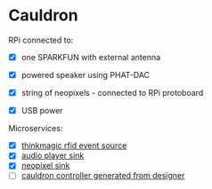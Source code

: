 # Cauldron

RPi connected to:


* [x] one SPARKFUN with external antenna
* [x] powered speaker using PHAT-DAC
* [x] string of neopixels - connected to RPi protoboard
* [x] USB power


Microservices:

* [x] [thinkmagic rfid event source](../../src/RPi/rfid-ThinkMagic/main.py)
* [x] [audio player sink](../../src/RPi/audio/main.py)
* [x] [neopixel sink](../../src/RPi/neopixels/main.py)
* [ ] [cauldron controller generated from designer](../../controller/cauldron/main.py)
